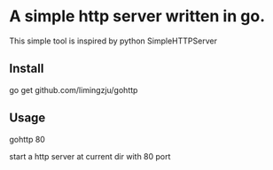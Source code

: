 # A simple http server written in go.
This simple tool is inspired by python SimpleHTTPServer

## Install
go get github.com/limingzju/gohttp

## Usage
gohttp 80

start a http server at current dir with 80 port

